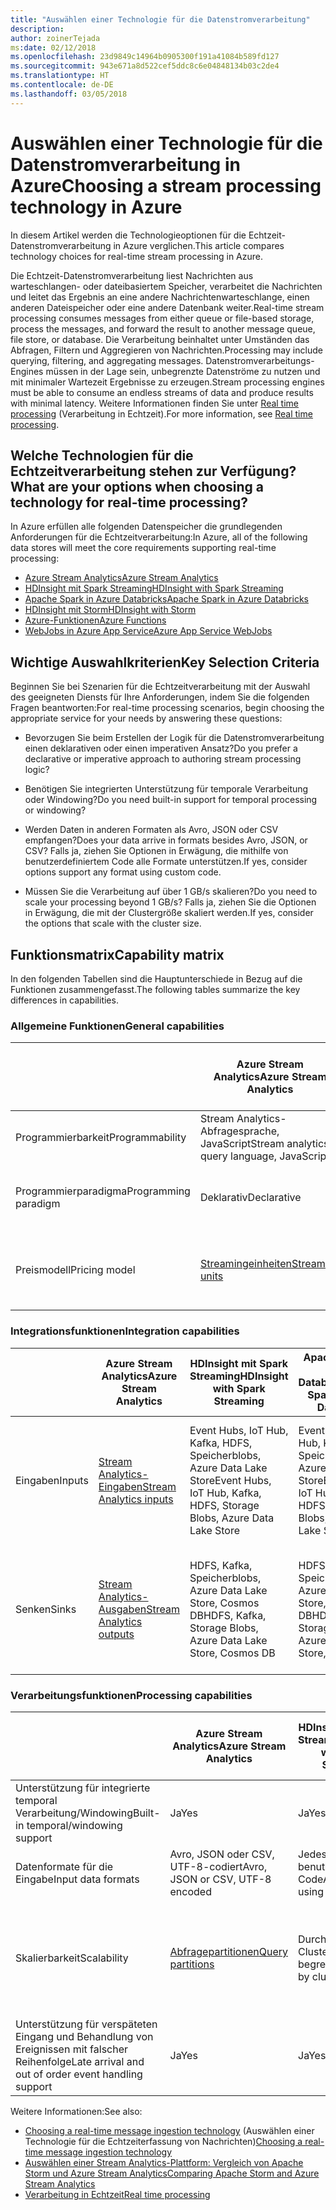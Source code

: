 ```yaml
---
title: "Auswählen einer Technologie für die Datenstromverarbeitung"
description: 
author: zoinerTejada
ms:date: 02/12/2018
ms.openlocfilehash: 23d9849c14964b0905300f191a41084b589fd127
ms.sourcegitcommit: 943e671a8d522cef5ddc8c6e04848134b03c2de4
ms.translationtype: HT
ms.contentlocale: de-DE
ms.lasthandoff: 03/05/2018
---
```

# <a name="choosing-a-stream-processing-technology-in-azure"></a><span data-ttu-id="28181-102">Auswählen einer Technologie für die Datenstromverarbeitung in Azure</span><span class="sxs-lookup"><span data-stu-id="28181-102">Choosing a stream processing technology in Azure</span></span>

<span data-ttu-id="28181-103">In diesem Artikel werden die Technologieoptionen für die Echtzeit-Datenstromverarbeitung in Azure verglichen.</span><span class="sxs-lookup"><span data-stu-id="28181-103">This article compares technology choices for real-time stream processing in Azure.</span></span>

<span data-ttu-id="28181-104">Die Echtzeit-Datenstromverarbeitung liest Nachrichten aus warteschlangen- oder dateibasiertem Speicher, verarbeitet die Nachrichten und leitet das Ergebnis an eine andere Nachrichtenwarteschlange, einen anderen Dateispeicher oder eine andere Datenbank weiter.</span><span class="sxs-lookup"><span data-stu-id="28181-104">Real-time stream processing consumes messages from either queue or file-based storage, process the messages, and forward the result to another message queue, file store, or database.</span></span> <span data-ttu-id="28181-105">Die Verarbeitung beinhaltet unter Umständen das Abfragen, Filtern und Aggregieren von Nachrichten.</span><span class="sxs-lookup"><span data-stu-id="28181-105">Processing may include querying, filtering, and aggregating messages.</span></span> <span data-ttu-id="28181-106">Datenstromverarbeitungs-Engines müssen in der Lage sein, unbegrenzte Datenströme zu nutzen und mit minimaler Wartezeit Ergebnisse zu erzeugen.</span><span class="sxs-lookup"><span data-stu-id="28181-106">Stream processing engines must be able to consume an endless streams of data and produce results with minimal latency.</span></span> <span data-ttu-id="28181-107">Weitere Informationen finden Sie unter [Real time processing](../scenarios/real-time-processing.md) (Verarbeitung in Echtzeit).</span><span class="sxs-lookup"><span data-stu-id="28181-107">For more information, see [Real time processing](../scenarios/real-time-processing.md).</span></span>

## <a name="what-are-your-options-when-choosing-a-technology-for-real-time-processing"></a><span data-ttu-id="28181-108">Welche Technologien für die Echtzeitverarbeitung stehen zur Verfügung?</span><span class="sxs-lookup"><span data-stu-id="28181-108">What are your options when choosing a technology for real-time processing?</span></span>
<span data-ttu-id="28181-109">In Azure erfüllen alle folgenden Datenspeicher die grundlegenden Anforderungen für die Echtzeitverarbeitung:</span><span class="sxs-lookup"><span data-stu-id="28181-109">In Azure, all of the following data stores will meet the core requirements supporting real-time processing:</span></span>
- [<span data-ttu-id="28181-110">Azure Stream Analytics</span><span class="sxs-lookup"><span data-stu-id="28181-110">Azure Stream Analytics</span></span>](/azure/stream-analytics/)
- [<span data-ttu-id="28181-111">HDInsight mit Spark Streaming</span><span class="sxs-lookup"><span data-stu-id="28181-111">HDInsight with Spark Streaming</span></span>](/azure/hdinsight/spark/apache-spark-streaming-overview)
- [<span data-ttu-id="28181-112">Apache Spark in Azure Databricks</span><span class="sxs-lookup"><span data-stu-id="28181-112">Apache Spark in Azure Databricks</span></span>](/azure/azure-databricks/)
- [<span data-ttu-id="28181-113">HDInsight mit Storm</span><span class="sxs-lookup"><span data-stu-id="28181-113">HDInsight with Storm</span></span>](/azure/hdinsight/storm/apache-storm-overview)
- [<span data-ttu-id="28181-114">Azure-Funktionen</span><span class="sxs-lookup"><span data-stu-id="28181-114">Azure Functions</span></span>](/azure/azure-functions/functions-overview)
- [<span data-ttu-id="28181-115">WebJobs in Azure App Service</span><span class="sxs-lookup"><span data-stu-id="28181-115">Azure App Service WebJobs</span></span>](/azure/app-service/web-sites-create-web-jobs)

## <a name="key-selection-criteria"></a><span data-ttu-id="28181-116">Wichtige Auswahlkriterien</span><span class="sxs-lookup"><span data-stu-id="28181-116">Key Selection Criteria</span></span>

<span data-ttu-id="28181-117">Beginnen Sie bei Szenarien für die Echtzeitverarbeitung mit der Auswahl des geeigneten Diensts für Ihre Anforderungen, indem Sie die folgenden Fragen beantworten:</span><span class="sxs-lookup"><span data-stu-id="28181-117">For real-time processing scenarios, begin choosing the appropriate service for your needs by answering these questions:</span></span>

- <span data-ttu-id="28181-118">Bevorzugen Sie beim Erstellen der Logik für die Datenstromverarbeitung einen deklarativen oder einen imperativen Ansatz?</span><span class="sxs-lookup"><span data-stu-id="28181-118">Do you prefer a declarative or imperative approach to authoring stream processing logic?</span></span>

- <span data-ttu-id="28181-119">Benötigen Sie integrierten Unterstützung für temporale Verarbeitung oder Windowing?</span><span class="sxs-lookup"><span data-stu-id="28181-119">Do you need built-in support for temporal processing or windowing?</span></span>

- <span data-ttu-id="28181-120">Werden Daten in anderen Formaten als Avro, JSON oder CSV empfangen?</span><span class="sxs-lookup"><span data-stu-id="28181-120">Does your data arrive in formats besides Avro, JSON, or CSV?</span></span> <span data-ttu-id="28181-121">Falls ja, ziehen Sie Optionen in Erwägung, die mithilfe von benutzerdefiniertem Code alle Formate unterstützen.</span><span class="sxs-lookup"><span data-stu-id="28181-121">If yes, consider options support any format using custom code.</span></span>

- <span data-ttu-id="28181-122">Müssen Sie die Verarbeitung auf über 1 GB/s skalieren?</span><span class="sxs-lookup"><span data-stu-id="28181-122">Do you need to scale your processing beyond 1 GB/s?</span></span> <span data-ttu-id="28181-123">Falls ja, ziehen Sie die Optionen in Erwägung, die mit der Clustergröße skaliert werden.</span><span class="sxs-lookup"><span data-stu-id="28181-123">If yes, consider the options that scale with the cluster size.</span></span> 

## <a name="capability-matrix"></a><span data-ttu-id="28181-124">Funktionsmatrix</span><span class="sxs-lookup"><span data-stu-id="28181-124">Capability matrix</span></span>

<span data-ttu-id="28181-125">In den folgenden Tabellen sind die Hauptunterschiede in Bezug auf die Funktionen zusammengefasst.</span><span class="sxs-lookup"><span data-stu-id="28181-125">The following tables summarize the key differences in capabilities.</span></span> 

### <a name="general-capabilities"></a><span data-ttu-id="28181-126">Allgemeine Funktionen</span><span class="sxs-lookup"><span data-stu-id="28181-126">General capabilities</span></span>
| | <span data-ttu-id="28181-127">Azure Stream Analytics</span><span class="sxs-lookup"><span data-stu-id="28181-127">Azure Stream Analytics</span></span> | <span data-ttu-id="28181-128">HDInsight mit Spark Streaming</span><span class="sxs-lookup"><span data-stu-id="28181-128">HDInsight with Spark Streaming</span></span> | <span data-ttu-id="28181-129">Apache Spark in Azure Databricks</span><span class="sxs-lookup"><span data-stu-id="28181-129">Apache Spark in Azure Databricks</span></span> | <span data-ttu-id="28181-130">HDInsight mit Storm</span><span class="sxs-lookup"><span data-stu-id="28181-130">HDInsight with Storm</span></span> | <span data-ttu-id="28181-131">Azure-Funktionen</span><span class="sxs-lookup"><span data-stu-id="28181-131">Azure Functions</span></span> | <span data-ttu-id="28181-132">WebJobs in Azure App Service</span><span class="sxs-lookup"><span data-stu-id="28181-132">Azure App Service WebJobs</span></span> |
| --- | --- | --- | --- | --- | --- | --- | 
| <span data-ttu-id="28181-133">Programmierbarkeit</span><span class="sxs-lookup"><span data-stu-id="28181-133">Programmability</span></span> | <span data-ttu-id="28181-134">Stream Analytics-Abfragesprache, JavaScript</span><span class="sxs-lookup"><span data-stu-id="28181-134">Stream analytics query language, JavaScript</span></span> | <span data-ttu-id="28181-135">Scala, Python, Java</span><span class="sxs-lookup"><span data-stu-id="28181-135">Scala, Python, Java</span></span> | <span data-ttu-id="28181-136">Scala, Python, Java, R</span><span class="sxs-lookup"><span data-stu-id="28181-136">Scala, Python, Java, R</span></span> | <span data-ttu-id="28181-137">Java, C#</span><span class="sxs-lookup"><span data-stu-id="28181-137">Java, C#</span></span> | <span data-ttu-id="28181-138">C#, F#, Node.js</span><span class="sxs-lookup"><span data-stu-id="28181-138">C#, F#, Node.js</span></span> | <span data-ttu-id="28181-139">C#, Node.js, PHP, Java, Python</span><span class="sxs-lookup"><span data-stu-id="28181-139">C#, Node.js, PHP, Java, Python</span></span> |
| <span data-ttu-id="28181-140">Programmierparadigma</span><span class="sxs-lookup"><span data-stu-id="28181-140">Programming paradigm</span></span> | <span data-ttu-id="28181-141">Deklarativ</span><span class="sxs-lookup"><span data-stu-id="28181-141">Declarative</span></span> | <span data-ttu-id="28181-142">Mischung aus deklarativ und imperativ</span><span class="sxs-lookup"><span data-stu-id="28181-142">Mixture of declarative and imperative</span></span> | <span data-ttu-id="28181-143">Mischung aus deklarativ und imperativ</span><span class="sxs-lookup"><span data-stu-id="28181-143">Mixture of declarative and imperative</span></span> | <span data-ttu-id="28181-144">Imperativ</span><span class="sxs-lookup"><span data-stu-id="28181-144">Imperative</span></span> | <span data-ttu-id="28181-145">Imperativ</span><span class="sxs-lookup"><span data-stu-id="28181-145">Imperative</span></span> | <span data-ttu-id="28181-146">Imperativ</span><span class="sxs-lookup"><span data-stu-id="28181-146">Imperative</span></span> |    
| <span data-ttu-id="28181-147">Preismodell</span><span class="sxs-lookup"><span data-stu-id="28181-147">Pricing model</span></span> | [<span data-ttu-id="28181-148">Streamingeinheiten</span><span class="sxs-lookup"><span data-stu-id="28181-148">Streaming units</span></span>](https://azure.microsoft.com/pricing/details/stream-analytics/) | <span data-ttu-id="28181-149">Pro Clusterstunde</span><span class="sxs-lookup"><span data-stu-id="28181-149">Per cluster hour</span></span> | [<span data-ttu-id="28181-150">Databricks-Einheiten</span><span class="sxs-lookup"><span data-stu-id="28181-150">Databricks units</span></span>](https://azure.microsoft.com/pricing/details/databricks/) | <span data-ttu-id="28181-151">Pro Clusterstunde</span><span class="sxs-lookup"><span data-stu-id="28181-151">Per cluster hour</span></span> | <span data-ttu-id="28181-152">Nach Funktionsausführung und Ressourcenverbrauch</span><span class="sxs-lookup"><span data-stu-id="28181-152">Per function execution and resource consumption</span></span> | <span data-ttu-id="28181-153">Nach App Service-Plan-Stunde</span><span class="sxs-lookup"><span data-stu-id="28181-153">Per app service plan hour</span></span> |  

### <a name="integration-capabilities"></a><span data-ttu-id="28181-154">Integrationsfunktionen</span><span class="sxs-lookup"><span data-stu-id="28181-154">Integration capabilities</span></span>
| | <span data-ttu-id="28181-155">Azure Stream Analytics</span><span class="sxs-lookup"><span data-stu-id="28181-155">Azure Stream Analytics</span></span> | <span data-ttu-id="28181-156">HDInsight mit Spark Streaming</span><span class="sxs-lookup"><span data-stu-id="28181-156">HDInsight with Spark Streaming</span></span> | <span data-ttu-id="28181-157">Apache Spark in Azure Databricks</span><span class="sxs-lookup"><span data-stu-id="28181-157">Apache Spark in Azure Databricks</span></span> | <span data-ttu-id="28181-158">HDInsight mit Storm</span><span class="sxs-lookup"><span data-stu-id="28181-158">HDInsight with Storm</span></span> | <span data-ttu-id="28181-159">Azure-Funktionen</span><span class="sxs-lookup"><span data-stu-id="28181-159">Azure Functions</span></span> | <span data-ttu-id="28181-160">WebJobs in Azure App Service</span><span class="sxs-lookup"><span data-stu-id="28181-160">Azure App Service WebJobs</span></span> |
| --- | --- | --- | --- | --- | --- | --- | 
| <span data-ttu-id="28181-161">Eingaben</span><span class="sxs-lookup"><span data-stu-id="28181-161">Inputs</span></span> | [<span data-ttu-id="28181-162">Stream Analytics-Eingaben</span><span class="sxs-lookup"><span data-stu-id="28181-162">Stream Analytics inputs</span></span>](/azure/stream-analytics/stream-analytics-define-inputs)  | <span data-ttu-id="28181-163">Event Hubs, IoT Hub, Kafka, HDFS, Speicherblobs, Azure Data Lake Store</span><span class="sxs-lookup"><span data-stu-id="28181-163">Event Hubs, IoT Hub, Kafka, HDFS, Storage Blobs, Azure Data Lake Store</span></span>  | <span data-ttu-id="28181-164">Event Hubs, IoT Hub, Kafka, HDFS, Speicherblobs, Azure Data Lake Store</span><span class="sxs-lookup"><span data-stu-id="28181-164">Event Hubs, IoT Hub, Kafka, HDFS, Storage Blobs, Azure Data Lake Store</span></span>  | <span data-ttu-id="28181-165">Event Hubs, IoT Hub, Speicherblobs, Azure Data Lake Store</span><span class="sxs-lookup"><span data-stu-id="28181-165">Event Hubs, IoT Hub, Storage Blobs, Azure Data Lake Store</span></span>  | [<span data-ttu-id="28181-166">Unterstützte Bindungen</span><span class="sxs-lookup"><span data-stu-id="28181-166">Supported bindings</span></span>](/azure/azure-functions/functions-triggers-bindings#supported-bindings) | <span data-ttu-id="28181-167">Service Bus, Speicherwarteschlangen, Speicherblobs, Event Hubs, WebHooks, Cosmos DB, Dateien</span><span class="sxs-lookup"><span data-stu-id="28181-167">Service Bus, Storage Queues, Storage Blobs, Event Hubs, WebHooks, Cosmos DB, Files</span></span> |
| <span data-ttu-id="28181-168">Senken</span><span class="sxs-lookup"><span data-stu-id="28181-168">Sinks</span></span> |  [<span data-ttu-id="28181-169">Stream Analytics-Ausgaben</span><span class="sxs-lookup"><span data-stu-id="28181-169">Stream Analytics outputs</span></span>](/azure/stream-analytics/stream-analytics-define-outputs) | <span data-ttu-id="28181-170">HDFS, Kafka, Speicherblobs, Azure Data Lake Store, Cosmos DB</span><span class="sxs-lookup"><span data-stu-id="28181-170">HDFS, Kafka, Storage Blobs, Azure Data Lake Store, Cosmos DB</span></span> | <span data-ttu-id="28181-171">HDFS, Kafka, Speicherblobs, Azure Data Lake Store, Cosmos DB</span><span class="sxs-lookup"><span data-stu-id="28181-171">HDFS, Kafka, Storage Blobs, Azure Data Lake Store, Cosmos DB</span></span> | <span data-ttu-id="28181-172">Event Hubs, Service Bus, Kafka</span><span class="sxs-lookup"><span data-stu-id="28181-172">Event Hubs, Service Bus, Kafka</span></span> | [<span data-ttu-id="28181-173">Unterstützte Bindungen</span><span class="sxs-lookup"><span data-stu-id="28181-173">Supported bindings</span></span>](/azure/azure-functions/functions-triggers-bindings#supported-bindings) | <span data-ttu-id="28181-174">Service Bus, Speicherwarteschlangen, Speicherblobs, Event Hubs, WebHooks, Cosmos DB, Dateien</span><span class="sxs-lookup"><span data-stu-id="28181-174">Service Bus, Storage Queues, Storage Blobs, Event Hubs, WebHooks, Cosmos DB, Files</span></span> | 

### <a name="processing-capabilities"></a><span data-ttu-id="28181-175">Verarbeitungsfunktionen</span><span class="sxs-lookup"><span data-stu-id="28181-175">Processing capabilities</span></span>
| | <span data-ttu-id="28181-176">Azure Stream Analytics</span><span class="sxs-lookup"><span data-stu-id="28181-176">Azure Stream Analytics</span></span> | <span data-ttu-id="28181-177">HDInsight mit Spark Streaming</span><span class="sxs-lookup"><span data-stu-id="28181-177">HDInsight with Spark Streaming</span></span> | <span data-ttu-id="28181-178">Apache Spark in Azure Databricks</span><span class="sxs-lookup"><span data-stu-id="28181-178">Apache Spark in Azure Databricks</span></span> | <span data-ttu-id="28181-179">HDInsight mit Storm</span><span class="sxs-lookup"><span data-stu-id="28181-179">HDInsight with Storm</span></span> | <span data-ttu-id="28181-180">Azure-Funktionen</span><span class="sxs-lookup"><span data-stu-id="28181-180">Azure Functions</span></span> | <span data-ttu-id="28181-181">WebJobs in Azure App Service</span><span class="sxs-lookup"><span data-stu-id="28181-181">Azure App Service WebJobs</span></span> |
| --- | --- | --- | --- | --- | --- | --- | 
| <span data-ttu-id="28181-182">Unterstützung für integrierte temporal Verarbeitung/Windowing</span><span class="sxs-lookup"><span data-stu-id="28181-182">Built-in temporal/windowing support</span></span> | <span data-ttu-id="28181-183">Ja</span><span class="sxs-lookup"><span data-stu-id="28181-183">Yes</span></span> | <span data-ttu-id="28181-184">Ja</span><span class="sxs-lookup"><span data-stu-id="28181-184">Yes</span></span> | <span data-ttu-id="28181-185">Ja</span><span class="sxs-lookup"><span data-stu-id="28181-185">Yes</span></span> | <span data-ttu-id="28181-186">Ja</span><span class="sxs-lookup"><span data-stu-id="28181-186">Yes</span></span> | <span data-ttu-id="28181-187">Nein </span><span class="sxs-lookup"><span data-stu-id="28181-187">No</span></span> | <span data-ttu-id="28181-188">Nein </span><span class="sxs-lookup"><span data-stu-id="28181-188">No</span></span> |
| <span data-ttu-id="28181-189">Datenformate für die Eingabe</span><span class="sxs-lookup"><span data-stu-id="28181-189">Input data formats</span></span> | <span data-ttu-id="28181-190">Avro, JSON oder CSV, UTF-8-codiert</span><span class="sxs-lookup"><span data-stu-id="28181-190">Avro, JSON or CSV, UTF-8 encoded</span></span> | <span data-ttu-id="28181-191">Jedes Format mit benutzerdefiniertem Code</span><span class="sxs-lookup"><span data-stu-id="28181-191">Any format using custom code</span></span> | <span data-ttu-id="28181-192">Jedes Format mit benutzerdefiniertem Code</span><span class="sxs-lookup"><span data-stu-id="28181-192">Any format using custom code</span></span> | <span data-ttu-id="28181-193">Jedes Format mit benutzerdefiniertem Code</span><span class="sxs-lookup"><span data-stu-id="28181-193">Any format using custom code</span></span> | <span data-ttu-id="28181-194">Jedes Format mit benutzerdefiniertem Code</span><span class="sxs-lookup"><span data-stu-id="28181-194">Any format using custom code</span></span> | <span data-ttu-id="28181-195">Jedes Format mit benutzerdefiniertem Code</span><span class="sxs-lookup"><span data-stu-id="28181-195">Any format using custom code</span></span> |
| <span data-ttu-id="28181-196">Skalierbarkeit</span><span class="sxs-lookup"><span data-stu-id="28181-196">Scalability</span></span> | [<span data-ttu-id="28181-197">Abfragepartitionen</span><span class="sxs-lookup"><span data-stu-id="28181-197">Query partitions</span></span>](/azure/stream-analytics/stream-analytics-parallelization) | <span data-ttu-id="28181-198">Durch die Clustergröße begrenzt</span><span class="sxs-lookup"><span data-stu-id="28181-198">Bounded by cluster size</span></span> | <span data-ttu-id="28181-199">Durch Konfiguration der Databricks-Clusterskalierung begrenzt</span><span class="sxs-lookup"><span data-stu-id="28181-199">Bounded by Databricks cluster scale configuration</span></span> | <span data-ttu-id="28181-200">Durch die Clustergröße begrenzt</span><span class="sxs-lookup"><span data-stu-id="28181-200">Bounded by cluster size</span></span> | <span data-ttu-id="28181-201">Parallele Verarbeitung von bis zu 200 Funktions-App-Instanzen</span><span class="sxs-lookup"><span data-stu-id="28181-201">Up to 200 function app instances processing in parallel</span></span> | <span data-ttu-id="28181-202">Durch die Kapazität des App Service-Plans begrenzt</span><span class="sxs-lookup"><span data-stu-id="28181-202">Bounded by app service plan capacity</span></span> | 
| <span data-ttu-id="28181-203">Unterstützung für verspäteten Eingang und Behandlung von Ereignissen mit falscher Reihenfolge</span><span class="sxs-lookup"><span data-stu-id="28181-203">Late arrival and out of order event handling support</span></span> | <span data-ttu-id="28181-204">Ja</span><span class="sxs-lookup"><span data-stu-id="28181-204">Yes</span></span> | <span data-ttu-id="28181-205">Ja</span><span class="sxs-lookup"><span data-stu-id="28181-205">Yes</span></span> | <span data-ttu-id="28181-206">Ja</span><span class="sxs-lookup"><span data-stu-id="28181-206">Yes</span></span> | <span data-ttu-id="28181-207">Ja</span><span class="sxs-lookup"><span data-stu-id="28181-207">Yes</span></span> | <span data-ttu-id="28181-208">Nein </span><span class="sxs-lookup"><span data-stu-id="28181-208">No</span></span> | <span data-ttu-id="28181-209">Nein </span><span class="sxs-lookup"><span data-stu-id="28181-209">No</span></span> |

<span data-ttu-id="28181-210">Weitere Informationen:</span><span class="sxs-lookup"><span data-stu-id="28181-210">See also:</span></span>

- <span data-ttu-id="28181-211">[Choosing a real-time message ingestion technology](./real-time-ingestion.md) (Auswählen einer Technologie für die Echtzeiterfassung von Nachrichten)</span><span class="sxs-lookup"><span data-stu-id="28181-211">[Choosing a real-time message ingestion technology](./real-time-ingestion.md)</span></span>
- [<span data-ttu-id="28181-212">Auswählen einer Stream Analytics-Plattform: Vergleich von Apache Storm und Azure Stream Analytics</span><span class="sxs-lookup"><span data-stu-id="28181-212">Comparing Apache Storm and Azure Stream Analytics</span></span>](/azure/stream-analytics/stream-analytics-comparison-storm)
- [<span data-ttu-id="28181-213">Verarbeitung in Echtzeit</span><span class="sxs-lookup"><span data-stu-id="28181-213">Real time processing</span></span>](../scenarios/real-time-processing.md)
